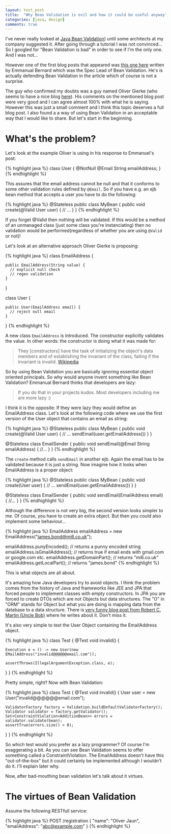 ```yaml
---
layout: test_post
title:  "Why Bean Validation is evil and how it could be useful anyway"
categories: [java, design]
comments: true
---
```


I've never really looked at [Java Bean Validation](https://jcp.org/en/jsr/detail?id=380)) until some architects at my company suggested it. After going through a tutorial I was not convinced... So I googled for "Bean Validation is bad" in order to see if I'm the only one. And I was not...

However one of the first blog posts that appeared was [this one here](https://in.relation.to/2014/06/19/blah-vs-bean-validation-you-missed-the-point-like-mars-climate-orbiter/) written by Emmanual Bernard which was the Spec Lead of Bean Validation. He's is actually defending Bean Validation in the article which of course is not a surprise.

The guy who confirmed my doubts was a guy named Oliver Gierke (who seems to have a nice blog [here](http://olivergierke.de)). His comments on the mentioned blog post were very good and I can agree almost 100% with what he is saying. However this was just a small comment and I think this topic deserves a full blog post. I also found a a way of using Bean Validation in an acceptable way that I would like to share. But let's start in the beginning.

# What's the problem?

Let's look at the example Oliver is using in his response to Emmanuel's post:

{% highlight java %}
class User {
	@NotNull @Email
	String emailAddress;
}
{% endhighlight %}

This assures that the email address cannot be null and that it conforms to some other validation rules defined by `@Email`. So if you have e.g. an ejb bean method that accepts a user you have to do the following:

{% highlight java %}
@Stateless
public class MyBean {
    public void create(@Valid User user) {
        // ...
    }
}
{% endhighlight %}

If you forget @Valid then nothing will be validated. If this would be a method of an unmanaged class (just some class you're instanciating) then no validation would be performed(regardless of whether you are using `@Valid` or not)!

Let's look at an alternative approach Oliver Gierke is proposing:

{% highlight java %}
class EmailAddress {
	
	public EmailAddress(String value) {
	  // explicit null check
	  // regex validation
	}
}

class User {
	
	public User(EmailAddress email) {
	  // reject null email
	}
}
{% endhighlight %}

A new class `EmailAddress` is introduced. The constructor explicitly validates the value. In other words: the constructor is doing what it was made for:

>  They \[constructors\] have the task of initializing the object's data members and of establishing the invariant of the class, failing if the invariant is invalid. [Wikipedia](https://en.wikipedia.org/w/index.php?title=Constructor_(object-oriented_programming)&oldid=919933748)

So by using Bean Validation you are basically ignoring essential object oriented principals. So why would anyone invent something like Bean Validation? Emmanual Bernard thinks that developers are lazy:

> If you do that in your projects kudos. Most developers including me are more lazy :)

I think it is the opposite: If they were lazy they would define an EmailAddress class. Let's look at the following code where we use the first version of the User object that contains an email as string:

{% highlight java %}
@Stateless
public class MyBean {
    public void create(@Valid User user) {
        // ...
        sendEmail(user.getEmailAddress())
    }
}

@Stateless
class EmailSender {
    public void sendEmail(@Email String emailAddress) {
        //...
    }
}
{% endhighlight %}

The `create` method calls `sendEmail` in another ejb. Again the email has to be validated because it is just a string. Now imagine how it looks when EmailAddress is a proper object:

{% highlight java %}
@Stateless
public class MyBean {
    public void create(User user) {
        // ...
        sendEmail(user.getEmailAddress())
    }
}

@Stateless
class EmailSender {
    public void sendEmail(EmailAddress email) {
        //...
    }
}
{% endhighlight %}

Although the difference is not very big, the second version looks simpler to me. Of course, you have to create an extra object. But then you could also implement some behaviour...

{% highlight java %}
EmailAddress emailAddress = new EmailAddress("james.bond@mi6.co.uk");

emailAddress.punyEncoded(); // returns a punny encoded string
emailAddress.isGmailAddress(); // returns true if email ends with gmail.com or google.com etc.
emailAddress.getDomainPart(); // returns "mi6.co.uk"
emailAddress.getLocalPart(); // returns "james.bond"
{% endhighlight %}

This is what objects are all about. 

It's amazing how Java developers try to avoid objects. I think the problem comes from the history of Java and frameworks like JEE and JPA that forced people to implement classes with empty constructors. In JPA you are forced to create DTOs which are not Objects but data structures. The "O" in "ORM" stands for Object but what you are doing is mapping data from the database to a data structure. There is [very funny blog post from Robert C. Martin (Uncle Bob)](https://blog.cleancoder.com/uncle-bob/2019/06/16/ObjectsAndDataStructures.html) where he writes about it. Don't miss it. 

It's also very simple to test the User Object containing the EmailAddress object.

{% highlight java %}
class Test {
  @Test
  void invalid() {
    
    Execution e = () -> new User(new EMailAddress("invalid@@@@@@email.com"));
    
    assertThrows(IllegalArgumentException.class, e);
  }
}
{% endhighlight %}

Pretty simple, right? Now with Bean Validation:

{% highlight java %}
class Test {
  @Test
  void invalid() {
    User user = new User("invalid@@@@@@email.com");
    
    ValidatorFactory factory = Validation.buildDefaultValidatorFactory();
    Validator validator = factory.getValidator();
    Set<ConstraintViolation<AdditionBean>> errors = validator.validate(bean);
    assertTrue(errors.size() > 0);
  }
}
{% endhighlight %}

So which test would you prefer as a lazy programmer? Of course I'm exaggerating a bit. As you can see Bean Validation seems to offer something called a ConstraintViolation. The EmailAddress doesn't have this "out-of-the-box" but it could certainly be implemented although I wouldn't do it. I'll explain later why.

Now, after bad-mouthing bean validation let's talk about it virtues.

# The virtues of Bean Validation

Assume the following RESTfull service:

{% highlight java %}
POST /registration
{
    "name": "Oliver Jaun",
    "emailAddress": "abc@example.com"
}
{% endhighlight %}